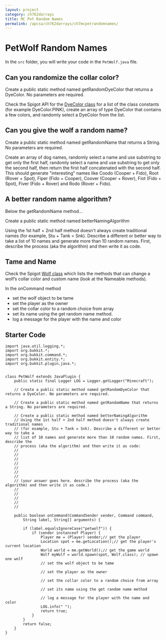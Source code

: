 ```yaml
---
layout: project
category: ch762darrays
title: MC Pet Random Names
permalink: /apcsa/ch762darrays/ch7mcpetrandomnames/
---
```


# PetWolf Random Names

In the `src` folder, you will write your code in the `PetWolf.java` file.

## Can you randomize the collar color?

Create a public static method named getRandomDyeColor that returns a DyeColor. No parameters are required.

Check the Spigot API for the [DyeColor class](https://helpch.at/docs/1.7.10/org/bukkit/DyeColor.html) for a list of the class constants (for example DyeColor.PINK), create an array of type DyeColor that contains a few colors, and randomly select a DyeColor from the list.

## Can you give the wolf a random name?

Create a public static method named getRandomName that returns a String. No parameters are required.

Create an array of dog names, randomly select a name and use substring to get only the first half, randomly select a name and use substring to get only the second half, then return the first half concatenated with the second half. This should generate "interesting" names like Coodo (Cooper + Fido), Root (Rover + Spot), Fiper (Fido + Cooper), Coover (Cooper + Rover), Fiot (Fido + Spot), Fiver (Fido + Rover) and Rodo (Rover + Fido).

## A better random name algorithm?

Below the getRandomName method...

Create a public static method named betterNamingAlgorithm

Using the 1st half + 2nd half method doesn't always create traditional names (for example, Stu + Tank = Snk). Describe a different or better way to take a list of 10 names and generate more than 10 random names. First, describe the process (aka the algorithm) and then write it as code.

## Tame and Name

Check the Spigot [Wolf class](https://helpch.at/docs/1.7.10/org/bukkit/entity/Wolf.html) which lists the methods that can change a wolf’s collar color and custom name (look at the Nameable methods). 

In the onCommand method

- set the wolf object to be tame
- set the player as the owner
- set the collar color to a random choice from array
- set its name using the get random name method. 
- log a message for the player with the name and color



## Starter Code

```
import java.util.logging.*;
import org.bukkit.*;
import org.bukkit.command.*;
import org.bukkit.entity.*;
import org.bukkit.plugin.java.*;


class PetWolf extends JavaPlugin {
    public static final Logger LOG = Logger.getLogger("Minecraft");

    // Create a public static method named getRandomDyeColor that returns a DyeColor. No parameters are required.

    // Create a public static method named getRandomName that returns a String. No parameters are required.

    // Create a public static method named betterNamingAlgorithm
    // Using the 1st half + 2nd half method doesn't always create traditional names 
    // (for example, Stu + Tank = Snk). Describe a different or better way to take a 
    // list of 10 names and generate more than 10 random names. First, describe the 
    // process (aka the algorithm) and then write it as code:
    //
    //
    //
    //
    //
    //
    // 
    // (your answer goes here. describe the process (aka the algorithm) and then write it as code.)
    //
    //
    //
    //
    //

    public boolean onCommand(CommandSender sender, Command command,
        String label, String[] arguments) {

        if (label.equalsIgnoreCase("petwolf")) {
            if (sender instanceof Player) {
                Player me = (Player) sender;// get the player
                Location spot = me.getLocation();// get the player's current location
                World world = me.getWorld();// get the game world
                Wolf myWolf = world.spawn(spot, Wolf.class); // spawn one wolf
                // set the wolf object to be tame
              
                // set the player as the owner
              
                // set the collar color to a random choice from array
              
                // set its name using the get random name method

                // log a message for the player with the name and color
                LOG.info(" ");
                return true;
            }
        }
        return false;
    }
}
```